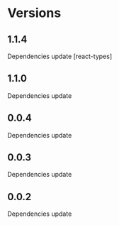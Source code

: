 # Versions

## 1.1.4

Dependencies update [react-types]

## 1.1.0

Dependencies update

## 0.0.4

Dependencies update

## 0.0.3

Dependencies update

## 0.0.2

Dependencies update
